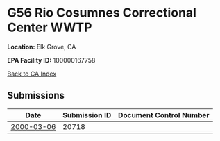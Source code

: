# G56 Rio Cosumnes Correctional Center WWTP

**Location:** Elk Grove, CA

**EPA Facility ID:** 100000167758

[Back to CA Index](../../index.md)

## Submissions

| Date | Submission ID | Document Control Number |
|------|--------------|-------------------------|
| [2000-03-06](submissions/20718.md) | 20718 |  |
